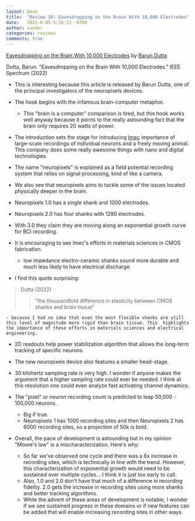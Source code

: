```yaml
---
layout: base
title:  "Review 30: Eavesdropping on the Brain With 10,000 Electrodes"
date:   2022-6-05 5:16:13 -0700
author: xander
categories: reviews
comments: true
---
```



[Eavesdropping on the Brain With 10,000 Electrodes](https://spectrum.ieee.org/brain-implant) by [Barun Dutta](https://www.imecitf.com/2021/health/speakers/barun-dutta-chief-scientist-sts-imec) 

Dutta, Barun. "Eavesdropping on the Brain With 10,000 Electrodes." IEEE Spectrum (2022)

- This is interesting because this article is released by Barun Dutta, one of the principal investigators of the neuropixels devices.
- The hook begins with the infamous brain-computer metaphor.
    - This "brain is a computer" comparison is tired, but this hook works well anyway because it points to the really astounding fact that the brain only requires 20 watts of power.
- The introduction sets the stage for introducing [Imec](https://www.imec-int.com/en) importance of large-scale recordings of individual neurons and a freely moving animal. This company does some really awesome things with nano and digital technologies.
- The name "neuropixels" is explained as a field potential recording system that relies on signal processing, kind of like a camera. 
- We also see that neuropixels aims to tackle some of the issues located physically deeper in the brain.
- Neuropixels 1.0 has a single shank and 1000 electrodes.
- Neuropixels 2.0 has four shanks with 1280 electrodes. 
- With 3.0 they claim they are moving along an exponential growth curve for BCI recording.
- It is encouraging to see Imec's efforts in materials sciences in CMOS fabrication.
    - low impedance electro-ceramic shanks sound more durable and much less likely to have electrical discharge.

- I find this quote surprising:
> Dutta (2022)
>> "the thousandfold difference in elasticity between CMOS shanks and brain tissue"

    - because I had no idea that even the most flexible shanks are still this level of magnitude more rigid than brain tissue. This  highlights the importance of these efforts in materials sciences and electrical engineering.
- 2D readouts help power stabilization algorithm that allows the long-term tracking of specific neurons.
- The new neuropixels device also features a smaller head-stage.
- 30 kilohertz sampling rate is very high. I wonder if anyone makes the argument that a higher sampling rate could ever be needed. I think at this resolution one could even analyze fast activating channel dynamics.
- The "pixel" or neuron recording count is predicted to leap 50,000 - 100,000 neurons.
    - Big if true.
    - Neuropixels 1 has 1000 recording sites and then Neuropixels 2 has 6000 recording sites, so a projection of 50k is bold.

- Overall, the pace of development is astounding but in my opinion "Moore's law" is a mischaracterization. Here's why:
    - So far we've observed one cycle and there was a 6x increase in recording sites, which is technically in line with the trend. However, this characterization of exponential growth would need to be sustained over multiple cycles... I think it is just too early to call.
    - Also, 1.0 and 2.0 don't have that much of a difference in recording fidelity. 2.0 gets the increase in recording sites using more shanks and better tracking algorithms.
    - While the advent of these areas of development is notable, I wonder if we see sustained progress in these domains or if new features can be added that will enable increasing recording sites in other ways.
